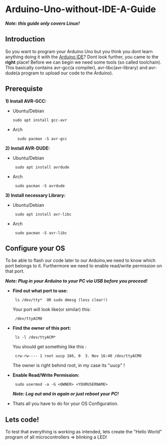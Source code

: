 # Arduino-Uno-without-IDE-A-Guide
***Note: this guide only covers Linux!***
## Introduction
So you want to program your Arduino Uno but you think you dont learn anything doing it with the [Arduino IDE](https://www.arduino.cc/en/Main/Software_)? Dont look further, you came to the **right** place!
Before we can begin we need some tools (so called toolchain). This basically contains avr-gcc(a compiler), avr-libc(avr-library) and avr-dude(a program to upload our code to the Arduino).

## Prerequiste
**1) Install AVR-GCC:**
  - Ubuntu/Debian
    ```
    sudo apt install gcc-avr
    ```
  - Arch
    ```
      sudo pacman -S avr-gcc
    ```
**2) Install AVR-DUDE:**
  - Ubuntu/Debian
     ```
      sudo apt install avrdude
      ```
  - Arch
     ```
      sudo pacman -S avrdude
      ```
**3) Install necessary Library:**     
  - Ubuntu/Debian
     ```
      sudo apt install avr-libc
      ```
  - Arch
     ```
      sudo pacman -S avr-libc
      ```
## Configure your OS

To  be able to flash our code later to our Arduino,we need to know which port belongs to it. Furthermore we need to enable read/write permission on that port. 

***Note: Plug in your Arduino to your PC via USB before you proceed!***
- **Find out what port to use:**
   ```
    ls /dev/tty*  OR sudo dmesg (less clear!)
    ```
  Your port will look like(or similar) this: 
    ```
     /dev/ttyACM0
     ```
- **Find the owner of this port:**
    ```
     ls -l /dev/ttyACM*
     ```     
  You should get something like this :
  
     ```
      crw-rw---- 1 root uucp 166, 0  3. Nov 16:40 /dev/ttyACM0
     ```
   The owner is right behind root, in my case its "uucp" !
     
- **Enable Read/Write Permission:**
   ```
    sudo usermod -a -G <OWNER> <YOURUSERNAME>
    ```
    ***Note: Log out and in again or just reboot your PC!***
    
 - Thats all you have to do for your OS Configuration.
  
## Lets code!  
To test that everything is working as intended, lets create the "Hello World" program of all microcontrollers => blinking a LED!
